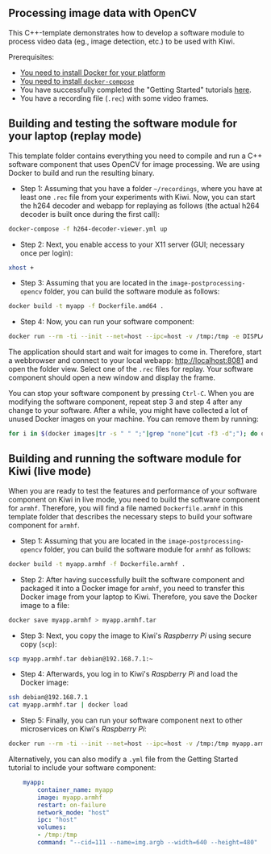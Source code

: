## Processing image data with OpenCV

This C++-template demonstrates how to develop a software module to process video data (eg., image detection, etc.) to be used with Kiwi.

Prerequisites:
* [You need to install Docker for your platform](https://docs.docker.com/install/linux/docker-ce/debian/#install-docker-ce)
* [You need to install `docker-compose`](https://docs.docker.com/compose/install/#install-compose)
* You have successfully completed the "Getting Started" tutorials [here](https://github.com/chalmers-revere/2018-wasp-summer-school/tree/master/getting-started).
* You have a recording file (`.rec`) with some video frames.


## Building and testing the software module for your laptop (replay mode)

This template folder contains everything you need to compile and run a C++ software component that uses OpenCV for image processing. We are using Docker to build and run the resulting binary.

* Step 1: Assuming that you have a folder `~/recordings`, where you have at least one `.rec` file from your experiments with Kiwi. Now, you can start the h264 decoder and webapp for replaying as follows (the actual h264 decoder is built once during the first call):
```bash
docker-compose -f h264-decoder-viewer.yml up
```

* Step 2: Next, you enable access to your X11 server (GUI; necessary once per login):
```bash
xhost +
```

* Step 3: Assuming that you are located in the `image-postprocessing-opencv` folder, you can build the software module as follows:
```bash
docker build -t myapp -f Dockerfile.amd64 .
```

* Step 4: Now, you can run your software component:
```bash
docker run --rm -ti --init --net=host --ipc=host -v /tmp:/tmp -e DISPLAY=$DISPLAY myapp --cid=253 --name=img.argb --width=640 --height=480 --verbose
```

The application should start and wait for images to come in. Therefore, start a webbrowser and connect to your local webapp: [http://localhost:8081](http://localhost:8081) and open the folder view. Select one of the `.rec` files for replay. Your software component should open a new window and display the frame.

You can stop your software component by pressing `Ctrl-C`. When you are modifying the software component, repeat step 3 and step 4 after any change to your software. After a while, you might have collected a lot of unused Docker images on your machine. You can remove them by running:

```bash
for i in $(docker images|tr -s " " ";"|grep "none"|cut -f3 -d";"); do docker rmi -f $i; done
```


## Building and running the software module for Kiwi (live mode)

When you are ready to test the features and performance of your software component on Kiwi in live mode, you need to build the software component for `armhf`. Therefore, you will find a file named `Dockerfile.armhf` in this template folder that describes the necessary steps to build your software component for `armhf`.  

* Step 1: Assuming that you are located in the `image-postprocessing-opencv` folder, you can build the software module for `armhf` as follows:
```bash
docker build -t myapp.armhf -f Dockerfile.armhf .
```

* Step 2: After having successfully built the software component and packaged it into a Docker image for `armhf`, you need to transfer this Docker image from your laptop to Kiwi. Therefore, you save the Docker image to a file:
```bash
docker save myapp.armhf > myapp.armhf.tar
```

* Step 3: Next, you copy the image to Kiwi's *Raspberry Pi* using secure copy (`scp`):
```bash
scp myapp.armhf.tar debian@192.168.7.1:~
```

* Step 4: Afterwards, you log in to Kiwi's *Raspberry Pi* and load the Docker image:
```bash
ssh debian@192.168.7.1
cat myapp.armhf.tar | docker load
```

* Step 5: Finally, you can run your software component next to other microservices on Kiwi's *Raspberry Pi*:
```bash
docker run --rm -ti --init --net=host --ipc=host -v /tmp:/tmp myapp.armhf --cid=112 --name=img.argb --width=640 --height=480
```

Alternatively, you can also modify a `.yml` file from the Getting Started tutorial to include your software component:
```yml
    myapp:
        container_name: myapp
        image: myapp.armhf
        restart: on-failure
        network_mode: "host"
        ipc: "host"
        volumes:
        - /tmp:/tmp
        command: "--cid=111 --name=img.argb --width=640 --height=480"
```
